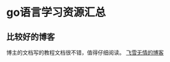 # go语言学习资源汇总

## 比较好的博客

博主的文档写的教程文档很不错，值得仔细阅读。
[飞雪无情的博客](https://www.flysnow.org/categories/Golang/)